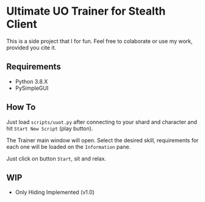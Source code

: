 # Ultimate UO Trainer for Stealth Client

This is a side project that I for fun. Feel free to colaborate or use my work, provided you cite it.

## Requirements

- Python 3.8.X
- PySimpleGUI

## How To

Just load `scripts/uuot.py` after connecting to your shard and character and hit
`Start New Script` (play button).

The Trainer main window will open. Select the desired skill, requirements for each one will be loaded on the `Information` pane.

Just click on button `Start`, sit and relax.

## WIP

- Only Hiding Implemented (v1.0)

